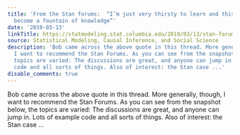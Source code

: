 ```yaml
---
title: 'From the Stan forums:  “I’m just very thirsty to learn and this thread has
  become a fountain of knowledge”'
date: '2019-03-13'
linkTitle: https://statmodeling.stat.columbia.edu/2019/03/13/stan-forums-im-just-thirsty-learn-thread-become-fountain-knowledge/
source: Statistical Modeling, Causal Inference, and Social Science
description: 'Bob came across the above quote in this thread. More generally, though,
  I want to recommend the Stan Forums. As you can see from the snapshot below, the
  topics are varied: The discussions are great, and anyone can jump in. Lots of example
  code and all sorts of things. Also of interest: the Stan case ...'
disable_comments: true
---
```

Bob came across the above quote in this thread. More generally, though, I want to recommend the Stan Forums. As you can see from the snapshot below, the topics are varied: The discussions are great, and anyone can jump in. Lots of example code and all sorts of things. Also of interest: the Stan case ...